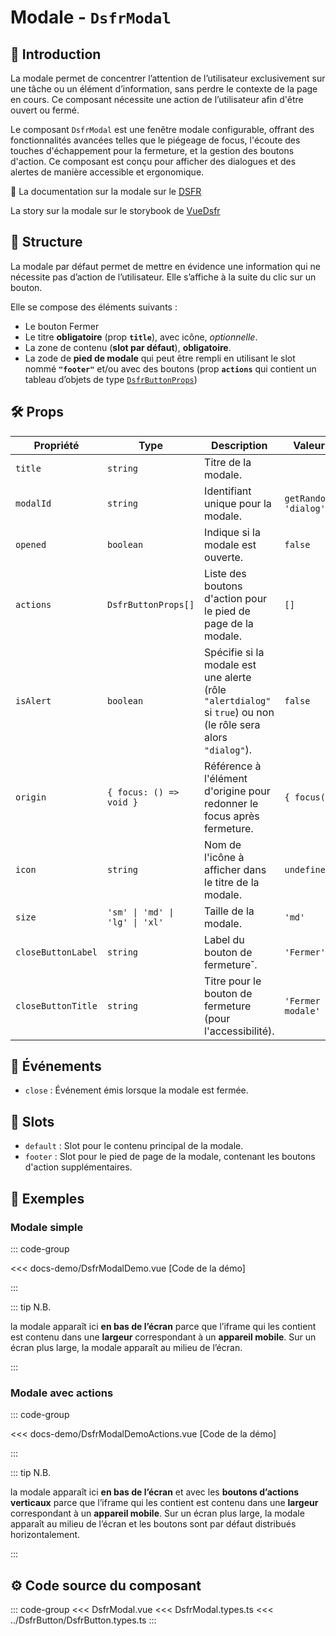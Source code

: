 # Modale - `DsfrModal`

## 🌟 Introduction

La modale permet de concentrer l’attention de l’utilisateur exclusivement sur une tâche ou un élément d’information, sans perdre le contexte de la page en cours. Ce composant nécessite une action de l’utilisateur afin d'être ouvert ou fermé.

Le composant `DsfrModal` est une fenêtre modale configurable, offrant des fonctionnalités avancées telles que le piégeage de focus, l'écoute des touches d'échappement pour la fermeture, et la gestion des boutons d'action. Ce composant est conçu pour afficher des dialogues et des alertes de manière accessible et ergonomique.

🏅 La documentation sur la modale sur le [DSFR](https://www.systeme-de-design.gouv.fr/elements-d-interface/composants/modale/)

<VIcon name="vi-file-type-storybook" /> La story sur la modale sur le storybook de [VueDsfr](https://storybook.vue-ds.fr/?path=/docs/composants-dsfrmodal--docs)

## 📐 Structure

La modale par défaut permet de mettre en évidence une information qui ne nécessite pas d’action de l’utilisateur. Elle s’affiche à la suite du clic sur un bouton.

Elle se compose des éléments suivants :

- Le bouton Fermer
- Le titre **obligatoire** (prop **`title`**), avec icône, *optionnelle*.
- La zone de contenu (**slot par défaut**), **obligatoire**.
- La zode de **pied de modale** qui peut être rempli en utilisant le slot nommé **`"footer"`** et/ou avec des boutons (prop **`actions`** qui contient un tableau d’objets de type [`DsfrButtonProps`](/types#dsfrbutton-et-dsfrbuttongroup))

## 🛠️ Props

| Propriété            | Type                           | Description                                                                                                    | Valeur par défaut                                              | Obligatoire  |
|----------------------|--------------------------------|----------------------------------------------------------------------------------------------------------------|----------------------------------------------------------------|--------------|
| `title`              | `string`                       | Titre de la modale.                                                                                            |                                                                | ✅            |
| `modalId`            | `string`                       | Identifiant unique pour la modale.                                                                             | `getRandomId('modal', 'dialog')`                               |              |
| `opened`             | `boolean`                      | Indique si la modale est ouverte.                                                                              | `false`                                                        |              |
| `actions`            | `DsfrButtonProps[]`            | Liste des boutons d'action pour le pied de page de la modale.                                                  | `[]`                                                           |              |
| `isAlert`            | `boolean`                      | Spécifie si la modale est une alerte (rôle `"alertdialog"` si `true`) ou non (le rôle sera  alors `"dialog"`). | `false`                                                        |              |
| `origin`             | `{ focus: () => void }`        | Référence à l'élément d'origine pour redonner le focus après fermeture.                                        | `{ focus() {} }`                                               |              |
| `icon`               | `string`                       | Nom de l'icône à afficher dans le titre de la modale.                                                          | `undefined`                                                    |              |
| `size`               | `'sm' \| 'md' \| 'lg' \| 'xl'` | Taille de la modale.                                                                                           | `'md'`                                                         |              |
| `closeButtonLabel`   | `string`                       | Label du bouton de fermeture˘.                                                                                 | `'Fermer'`                                                     |              |
| `closeButtonTitle`   | `string`                       | Titre pour le bouton de fermeture (pour l'accessibilité).                                                      | `'Fermer la fenêtre modale'`                                   |              |

## 📡 Événements

- `close` : Événement émis lorsque la modale est fermée.

## 🧩 Slots

- `default` : Slot pour le contenu principal de la modale.
- `footer` : Slot pour le pied de page de la modale, contenant les boutons d'action supplémentaires.

## 📝 Exemples

### Modale simple

::: code-group

<Story data-title="Démo" min-h="300px">
  <DsfrModalDemo />
</Story>

<<< docs-demo/DsfrModalDemo.vue [Code de la démo]

:::

::: tip N.B.

la modale apparaît ici **en bas de l’écran** parce que l’iframe qui les contient est contenu dans une **largeur** correspondant à un **appareil mobile**. Sur un écran plus large, la modale apparaît au milieu de l’écran.

:::

### Modale avec actions

::: code-group

<Story data-title="Démo" min-h="400px">
  <DsfrModalDemoActions />
</Story>

<<< docs-demo/DsfrModalDemoActions.vue [Code de la démo]

:::

::: tip N.B.

la modale apparaît ici **en bas de l’écran** et avec les **boutons d’actions verticaux** parce que l’iframe qui les contient est contenu dans une **largeur** correspondant à un **appareil mobile**. Sur un écran plus large, la modale apparaît au milieu de l’écran et les boutons sont par défaut distribués horizontalement.

:::

## ⚙️ Code source du composant

::: code-group
<<< DsfrModal.vue
<<< DsfrModal.types.ts
<<< ../DsfrButton/DsfrButton.types.ts
:::

<script setup lang="ts">
import DsfrModalDemo from './docs-demo/DsfrModalDemo.vue'
import DsfrModalDemoActions from './docs-demo/DsfrModalDemoActions.vue'
</script>
